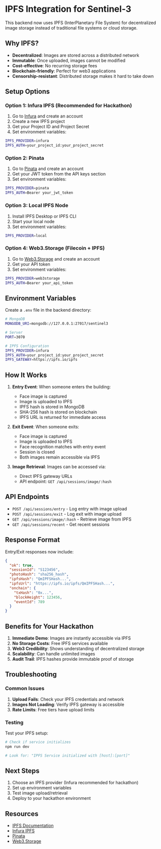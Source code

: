 # IPFS Integration for Sentinel-3

This backend now uses IPFS (InterPlanetary File System) for decentralized image storage instead of traditional file systems or cloud storage.

## Why IPFS?

- **Decentralized**: Images are stored across a distributed network
- **Immutable**: Once uploaded, images cannot be modified
- **Cost-effective**: No recurring storage fees
- **Blockchain-friendly**: Perfect for web3 applications
- **Censorship-resistant**: Distributed storage makes it hard to take down

## Setup Options

### Option 1: Infura IPFS (Recommended for Hackathon)

1. Go to [Infura](https://infura.io/) and create an account
2. Create a new IPFS project
3. Get your Project ID and Project Secret
4. Set environment variables:

```bash
IPFS_PROVIDER=infura
IPFS_AUTH=your_project_id:your_project_secret
```

### Option 2: Pinata

1. Go to [Pinata](https://pinata.cloud/) and create an account
2. Get your JWT token from the API keys section
3. Set environment variables:

```bash
IPFS_PROVIDER=pinata
IPFS_AUTH=Bearer your_jwt_token
```

### Option 3: Local IPFS Node

1. Install IPFS Desktop or IPFS CLI
2. Start your local node
3. Set environment variables:

```bash
IPFS_PROVIDER=local
```

### Option 4: Web3.Storage (Filecoin + IPFS)

1. Go to [Web3.Storage](https://web3.storage/) and create an account
2. Get your API token
3. Set environment variables:

```bash
IPFS_PROVIDER=web3storage
IPFS_AUTH=Bearer your_api_token
```

## Environment Variables

Create a `.env` file in the backend directory:

```bash
# MongoDB
MONGODB_URI=mongodb://127.0.0.1:27017/sentinel3

# Server
PORT=3070

# IPFS Configuration
IPFS_PROVIDER=infura
IPFS_AUTH=your_project_id:your_project_secret
IPFS_GATEWAY=https://ipfs.io/ipfs
```

## How It Works

1. **Entry Event**: When someone enters the building:

   - Face image is captured
   - Image is uploaded to IPFS
   - IPFS hash is stored in MongoDB
   - SHA-256 hash is stored on blockchain
   - IPFS URL is returned for immediate access

2. **Exit Event**: When someone exits:

   - Face image is captured
   - Image is uploaded to IPFS
   - Face recognition matches with entry event
   - Session is closed
   - Both images remain accessible via IPFS

3. **Image Retrieval**: Images can be accessed via:
   - Direct IPFS gateway URLs
   - API endpoint: `GET /api/sessions/image/:hash`

## API Endpoints

- `POST /api/sessions/entry` - Log entry with image upload
- `POST /api/sessions/exit` - Log exit with image upload
- `GET /api/sessions/image/:hash` - Retrieve image from IPFS
- `GET /api/sessions/recent` - Get recent sessions

## Response Format

Entry/Exit responses now include:

```json
{
  "ok": true,
  "sessionId": "S123456",
  "photoHash": "sha256_hash",
  "ipfsHash": "QmIPFSHash...",
  "ipfsUrl": "https://ipfs.io/ipfs/QmIPFSHash...",
  "onchain": {
    "txHash": "0x...",
    "blockHeight": 123456,
    "eventId": 789
  }
}
```

## Benefits for Your Hackathon

1. **Immediate Demo**: Images are instantly accessible via IPFS
2. **No Storage Costs**: Free IPFS services available
3. **Web3 Credibility**: Shows understanding of decentralized storage
4. **Scalability**: Can handle unlimited images
5. **Audit Trail**: IPFS hashes provide immutable proof of storage

## Troubleshooting

### Common Issues

1. **Upload Fails**: Check your IPFS credentials and network
2. **Images Not Loading**: Verify IPFS gateway is accessible
3. **Rate Limits**: Free tiers have upload limits

### Testing

Test your IPFS setup:

```bash
# Check if service initializes
npm run dev

# Look for: "IPFS Service initialized with [host]:[port]"
```

## Next Steps

1. Choose an IPFS provider (Infura recommended for hackathon)
2. Set up environment variables
3. Test image upload/retrieval
4. Deploy to your hackathon environment

## Resources

- [IPFS Documentation](https://docs.ipfs.io/)
- [Infura IPFS](https://infura.io/docs/ipfs)
- [Pinata](https://docs.pinata.cloud/)
- [Web3.Storage](https://web3.storage/docs/)
